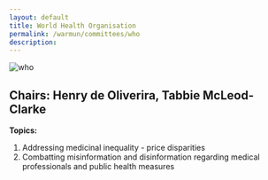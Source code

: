 ```yaml
---
layout: default
title: World Health Organisation
permalink: /warmun/committees/who
description:
---
```

![who](https://user-images.githubusercontent.com/55463665/138574210-5c08d2ad-7f04-48cd-b2fb-6ded24d1b04c.jpg)
## Chairs: Henry de Oliverira, Tabbie McLeod-Clarke
<b>Topics:</b>
  1. Addressing medicinal inequality - price disparities
  2. Combatting misinformation and disinformation regarding medical professionals and public health measures

